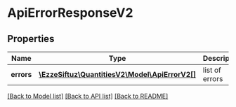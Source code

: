 # ApiErrorResponseV2

## Properties
Name | Type | Description | Notes
------------ | ------------- | ------------- | -------------
**errors** | [**\EzzeSiftuz\QuantitiesV2\Model\ApiErrorV2[]**](ApiErrorV2.md) | list of errors | 

[[Back to Model list]](../../README.md#documentation-for-models) [[Back to API list]](../../README.md#documentation-for-api-endpoints) [[Back to README]](../../README.md)

